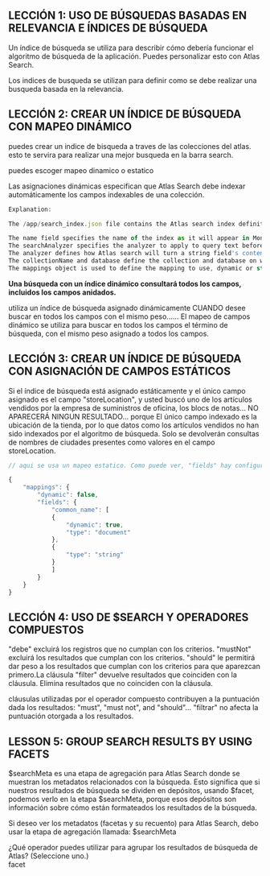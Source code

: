 ## LECCIÓN 1: USO DE BÚSQUEDAS BASADAS EN RELEVANCIA E ÍNDICES DE BÚSQUEDA

Un índice de búsqueda se utiliza para describir cómo debería funcionar el algoritmo de búsqueda de la aplicación. Puedes personalizar esto con Atlas Search.

Los indices de busqueda se utilizan para definir como se debe realizar una busqueda basada en la relevancia.

## LECCIÓN 2: CREAR UN ÍNDICE DE BÚSQUEDA CON MAPEO DINÁMICO

puedes crear un indice de bisqueda a traves de las colecciones del atlas. esto te servira para realizar una mejor busqueda en la barra search.

puedes escoger mapeo dinamico o estatico

Las asignaciones dinámicas especifican que Atlas Search debe indexar automáticamente los campos indexables de una colección.

```javascript
Explanation:

The /app/search_index.json file contains the Atlas search index definition. Here is an overview of the fields defined:

The name field specifies the name of the index as it will appear in MongoDB Atlas.
The searchAnalyzer specifies the analyzer to apply to query text before searching with it. In this example, we use the default lucene.standard analyzer.
The analyzer defines how Atlas search will turn a string field's contents into searchable terms. It defines the tokenizer used to extract tokens from the > text and filters to use. In this example, we use the default lucene.standard analyzer.
The collectionName and database define the collection and database on which to create the index.
The mappings object is used to define the mapping to use, dynamic or static. In this example, we are using dynamic which means that we want Atlas > Search to automatically index all supported field types.
```

**Una búsqueda con un índice dinámico consultará todos los campos, incluidos los campos anidados.**

utiliza un índice de búsqueda asignado dinámicamente CUANDO desee buscar en todos los campos con el mismo peso...... El mapeo de campos dinámico se utiliza para buscar en todos los campos el término de búsqueda, con el mismo peso asignado a todos los campos.

## LECCIÓN 3: CREAR UN ÍNDICE DE BÚSQUEDA CON ASIGNACIÓN DE CAMPOS ESTÁTICOS

Si el índice de búsqueda está asignado estáticamente y el único campo asignado es el campo "storeLocation", y usted buscó uno de los artículos vendidos por la empresa de suministros de oficina, los blocs de notas... NO APARECERÁ NINGUN RESULTADO... porque El único campo indexado es la ubicación de la tienda, por lo que datos como los artículos vendidos no han sido indexados por el algoritmo de búsqueda. Solo se devolverán consultas de nombres de ciudades presentes como valores en el campo storeLocation.

```javascript
// aqui se usa un mapeo estatico. Como puede ver, "fields" hay configuraciones específicas para el "common_name" campo. Los índices de búsqueda con mapeo de campos estáticos están diseñados para encontrar resultados de campos específicos.

{
    "mappings": {
        "dynamic": false,
        "fields": {
            "common_name": [
            {
                "dynamic": true,
                "type": "document"
            },
            {
                "type": "string"
            }
            ]
        }
    }
}
```

## LECCIÓN 4: USO DE $SEARCH Y OPERADORES COMPUESTOS

"debe" excluirá los registros que no cumplan con los criterios. "mustNot" excluirá los resultados que cumplan con los criterios. "should" le permitirá dar peso a los resultados que cumplan con los criterios para que aparezcan primero.La cláusula "filter" devuelve resultados que coinciden con la cláusula. Elimina resultados que no coinciden con la cláusula.

cláusulas utilizadas por el operador compuesto contribuyen a la puntuación dada los resultados: "must", "must not", and "should"... "filtrar" no afecta la puntuación otorgada a los resultados.

## LESSON 5: GROUP SEARCH RESULTS BY USING FACETS

$searchMeta es una etapa de agregación para Atlas Search donde se muestran los metadatos relacionados con la búsqueda. Esto significa que si nuestros resultados de búsqueda se dividen en depósitos, usando $facet, podemos verlo en la etapa $searchMeta, porque esos depósitos son información sobre cómo están formateados los resultados de la búsqueda.

Si deseo ver los metadatos (facetas y su recuento) para Atlas Search, debo usar la etapa de agregación llamada: $searchMeta

¿Qué operador puedes utilizar para agrupar los resultados de búsqueda de Atlas? (Seleccione uno.)  
facet
